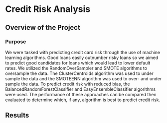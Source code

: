 # Credit Risk Analysis
## Overview of the Project
### Purpose
We were tasked with predicting credit card risk through the use of machine learning algorithms. Good loans easily outnumber risky loans so we aimed to predict good candidates for loans which would lead to lower default rates. We utilized the RandomOverSampler and SMOTE algorithms to oversample the data. The ClusterCentroids algorithm was used to under sample the data and the SMOTEENN algorithm was used to over- and under sample the data. To predict credit risk with reduced bias, the BalancedRandomForestClassifier and EasyEnsembleClassifier algorithms were used. The performance of these approaches can be compared then evaluated to determine which, if any, algorithm is best to predict credit risk.
## Results
